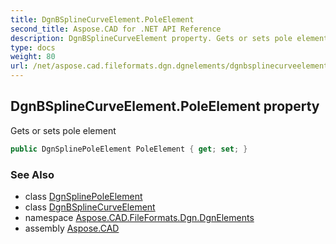 ```yaml
---
title: DgnBSplineCurveElement.PoleElement
second_title: Aspose.CAD for .NET API Reference
description: DgnBSplineCurveElement property. Gets or sets pole element
type: docs
weight: 80
url: /net/aspose.cad.fileformats.dgn.dgnelements/dgnbsplinecurveelement/poleelement/
---
```

## DgnBSplineCurveElement.PoleElement property

Gets or sets pole element

```csharp
public DgnSplinePoleElement PoleElement { get; set; }
```

### See Also

* class [DgnSplinePoleElement](../../dgnsplinepoleelement/)
* class [DgnBSplineCurveElement](../)
* namespace [Aspose.CAD.FileFormats.Dgn.DgnElements](../../dgnbsplinecurveelement/)
* assembly [Aspose.CAD](../../../)



